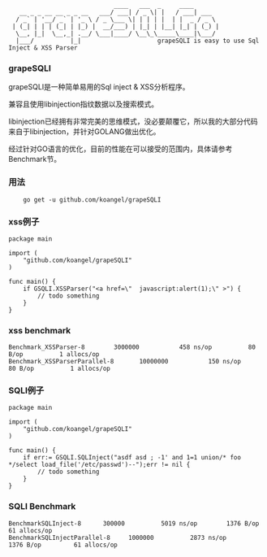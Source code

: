 ```
                             ____   ___  _     ____       
   __ _ _ __ __ _ _ __   ___/ ___| / _ \| |   / ___| ___  
  / _` | '__/ _` | '_ \ / _ \___ \| | | | |  | |  _ / _ \ 
 | (_| | | | (_| | |_) |  __/___) | |_| | |__| |_| | (_) |
  \__, |_|  \__,_| .__/ \___|____/ \__\_\_____\____|\___/   
  |___/          |_|                     grapeSQLI is easy to use Sql Inject & XSS Parser
```


### grapeSQLI

grapeSQLI是一种简单易用的Sql inject & XSS分析程序。

兼容且使用libinjection指纹数据以及搜索模式。

libinjection已经拥有非常完美的思维模式，没必要颠覆它，所以我的大部分代码来自于libinjection，并针对GOLANG做出优化。


经过针对GO语言的优化，目前的性能在可以接受的范围内，具体请参考Benchmark节。


### 用法

```
    go get -u github.com/koangel/grapeSQLI
```


### xss例子

```
package main

import (
    "github.com/koangel/grapeSQLI"
)

func main() {
    if GSQLI.XSSParser("<a href=\"  javascript:alert(1);\" >") {
        // todo something
    }
}

```

### xss benchmark

```
Benchmark_XSSParser-8   	 3000000	       458 ns/op	      80 B/op	       1 allocs/op
Benchmark_XSSParserParallel-8   	10000000	       150 ns/op	      80 B/op	       1 allocs/op
```

### SQLI例子
```
package main

import (
    "github.com/koangel/grapeSQLI"
)

func main() {
    if err:= GSQLI.SQLInject("asdf asd ; -1' and 1=1 union/* foo */select load_file('/etc/passwd')--");err != nil {
        // todo something
    }
}
```

### SQLI Benchmark

```
BenchmarkSQLInject-8   	  300000	      5019 ns/op	    1376 B/op	      61 allocs/op
BenchmarkSQLInjectParallel-8   	 1000000	      2873 ns/op	    1376 B/op	      61 allocs/op
```
